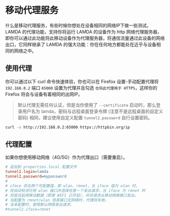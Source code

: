 
# 移动代理服务

什么是移动代理服务，有些时候你想处在设备相同的网络IP下做一些测试。LAMDA 的代理功能，支持你将运行 LAMDA 的设备作为 http 网络代理服务器，即你可以通过此功能将此移动设备作为代理服务器，将通信流量通过此设备的网络出口，它同样继承了 LAMDA 的强大功能：你在任何地方都能处在近乎与设备相同的网络之中。

## 使用代理

你可以通过以下 curl 命令快速体验，你也可以在 Firefox 设置-手动配置代理将 `192.168.0.2` 端口 `65000` 设置为代理并且勾选 `也将此代理用于 HTTPS`，这样你的 Firefox 将会与设备有着相同的出网IP。

> 默认代理无需任何认证，但是当你使用了 `--certificate` 启动时，那么登录用户名为 lamda，密码与远程桌面登录令牌 (注意不是远程桌面的自定义密码) 相同，建议使用自定义配置 `tunnel2.password` 自行设置密码。

```bash
curl -x http://192.168.0.2:65000 https://httpbin.org/ip
```

## 代理配置

如果你想使用移动网络（4G/5G）作为代理出口（需要重启）。

```ini
# 追加到 properties.local 配置文件
tunnel2.login=lamda
tunnel2.password=mypassword
#
# iface 存在两个可配置值，即 wlan、rmnet，当 iface 值为 wlan 时，
# 将自动检测可用 wlan 接口并选择任意一个发出请求，当 iface 为 rmnet 时
# 将尝试启用移动数据（即使 WIFI 已开启），并将请求从移动网络接口发出。
# 当配置为 rmnet/wlan 但其接口无网络时，代理将失效。
# 当未配置时，使用默认网络发出请求。
#tunnel2.iface=rmnet
```